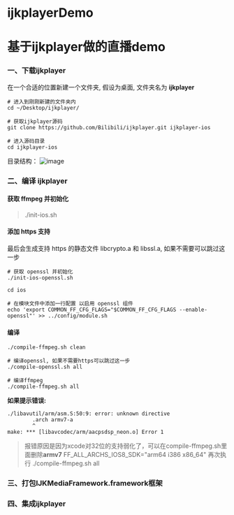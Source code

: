 # ijkplayerDemo

# 基于ijkplayer做的直播demo

### 一、下载ijkplayer

在一个合适的位置新建一个文件夹, 假设为桌面, 文件夹名为 **ijkplayer**

```
# 进入到刚刚新建的文件夹内
cd ~/Desktop/ijkplayer/

# 获取ijkplayer源码
git clone https://github.com/Bilibili/ijkplayer.git ijkplayer-ios

# 进入源码目录
cd ijkplayer-ios

```

目录结构：
![image](https://upload-images.jianshu.io/upload_images/1803339-c3b8f8bcae855612.png?imageMogr2/auto-orient/strip%7CimageView2/2/w/430)

### 二、编译 ijkplayer

#### 获取 ffmpeg 并初始化
> ./init-ios.sh

#### 添加 https 支持
最后会生成支持 https 的静态文件 libcrypto.a 和 libssl.a, 如果不需要可以跳过这一步

```
# 获取 openssl 并初始化
./init-ios-openssl.sh

cd ios

# 在模块文件中添加一行配置 以启用 openssl 组件
echo 'export COMMON_FF_CFG_FLAGS="$COMMON_FF_CFG_FLAGS --enable-openssl"' >> ../config/module.sh

```

#### 编译
```
./compile-ffmpeg.sh clean

# 编译openssl, 如果不需要https可以跳过这一步
./compile-openssl.sh all

# 编译ffmpeg
./compile-ffmpeg.sh all
```

**如果提示错误:**

```
./libavutil/arm/asm.S:50:9: error: unknown directive
        .arch armv7-a
        ^
make: *** [libavcodec/arm/aacpsdsp_neon.o] Error 1
```

> 报错原因是因为xcode对32位的支持弱化了，可以在compile-ffmpeg.sh里面删除**armv7**
FF_ALL_ARCHS_IOS8_SDK="arm64 i386 x86_64"
再次执行
./compile-ffmpeg.sh all

### 三、打包IJKMediaFramework.framework框架

### 四、集成ijkplayer
